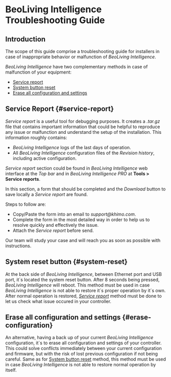 # BeoLiving Intelligence Troubleshooting Guide

## Introduction

The scope of this guide comprise a troubleshooting guide for installers in case of inappropriate behavior or malfunction of 
_BeoLiving Intelligence_.

_BeoLiving Intelligence_ have two complementary methods in case of malfunction of your equipment:

+ [Service report](#service-report)
+ [System button reset](#system-reset)
+ [Erase all configuration and settings](#erase-configuration)

## Service Report {#service-report}

_Service report_ is a useful tool for debugging purposes. It creates a _.tar.gz_ file that contains important information that could be helpful 
to reproduce any issue or malfunction and understand the setup of the installation. This information roughly contains:

+ _BeoLiving Intelligence_ logs of the last days of operation.
+ All _BeoLiving Intelligence_ configuration files of the _Revision history_, including active configuration.

_Service report_ section could be found in _BeoLiving Intelligence_ web interface at the _Top bar_ and in _BeoLiving Intelligence PRO_ at **Tools > Service reports**. 

In this section, a form that should be completed and the _Download_ button to save locally a _Service report_ are found.   

Steps to follow are:

+ Copy/Paste the form into an email to _support@khimo.com_. 
+ Complete the form in the most detailed way in order to help us to resolve quickly and effectively the issue.
+ Attach the _Service report_ before send.

Our team will study your case and will reach you as soon as possible with instructions.

## System reset button {#system-reset}

At the back side of _BeoLiving Intelligence_, between Ethernet port and USB port, it´s located the system reset button. After 8 seconds being 
pressed, _BeoLiving Intelligence_ will reboot. This method must be used in case _BeoLiving Intelligence_ is not able to restore it´s proper 
operation by it´s own. After normal operation is restored, *[Service report](#service-report)* method must be done to let us check what issue 
occured in your controller.

## Erase all configuration and settings {#erase-configuration}

An alternative, having a back up of your current _BeoLiving Intelligence_ configuration, it´s to erase all configuration and settings of your 
controller. This could solve conflicts immediately between your current configuration and firmware, but with the risk of lost previous 
configuration if not being careful. Same as for [System button reset](#system-reset) method, this method must be used in case _BeoLiving 
Intelligence_ is not able to restore normal operation by itself.
